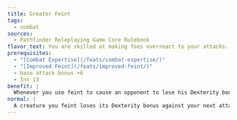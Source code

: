 ```yaml
---
title: Greater Feint
tags:
  - combat
sources:
  - Pathfinder Roleplaying Game Core Rulebook
flavor_text: You are skilled at making foes overreact to your attacks.
prerequisites:
  - "[Combat Expertise](/feats/combat-expertise/)"
  - "[Improved Feint](/feats/improved-feint/)"
  - base attack bonus +6
  - Int 13
benefit: |
  Whenever you use feint to cause an opponent to lose his Dexterity bonus, he loses that bonus until the beginning of your next turn, in addition to losing his Dexterity bonus against your next attack.
normal: |
  A creature you feint loses its Dexterity bonus against your next attack.
---
```


